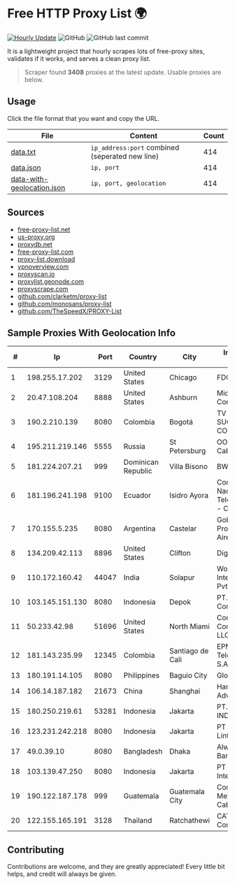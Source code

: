 
# Free HTTP Proxy List 🌍

[![Hourly Update](https://github.com/mertguvencli/http-proxy-list/actions/workflows/main.yml/badge.svg?branch=main)](https://github.com/mertguvencli/http-proxy-list/actions/workflows/main.yml)
![GitHub](https://img.shields.io/github/license/mertguvencli/http-proxy-list)
![GitHub last commit](https://img.shields.io/github/last-commit/mertguvencli/http-proxy-list)

It is a lightweight project that hourly scrapes lots of free-proxy sites, validates if it works, and serves a clean proxy list.


> Scraper found **3408** proxies at the latest update. Usable proxies are below.

## Usage

Click the file format that you want and copy the URL.


|File|Content|Count|
|----|-------|-----|
|[data.txt](https://raw.githubusercontent.com/mertguvencli/http-proxy-list/main/proxy-list/data.txt)|`ip_address:port` combined (seperated new line)|414|
|[data.json](https://raw.githubusercontent.com/mertguvencli/http-proxy-list/main/proxy-list/data.json)|`ip, port`|414|
|[data-with-geolocation.json](https://raw.githubusercontent.com/mertguvencli/http-proxy-list/main/proxy-list/data-with-geolocation.json)|`ip, port, geolocation`|414|

## Sources

* [free-proxy-list.net](https://free-proxy-list.net)
* [us-proxy.org](https://www.us-proxy.org)
* [proxydb.net](http://proxydb.net)
* [free-proxy-list.com](https://free-proxy-list.com/?page=&port=&type%5B%5D=http&type%5B%5D=https&up_time=0&search=Search)
* [proxy-list.download](https://www.proxy-list.download/HTTP)
* [vpnoverview.com](https://vpnoverview.com/privacy/anonymous-browsing/free-proxy-servers)
* [proxyscan.io](https://www.proxyscan.io)
* [proxylist.geonode.com](https://proxylist.geonode.com/api/proxy-list?limit=300&page=1&sort_by=lastChecked&sort_type=desc&protocols=http,https)
* [proxyscrape.com](https://api.proxyscrape.com/v2/?request=displayproxies&protocol=http&timeout=10000&country=all&ssl=all&anonymity=all)
* [github.com/clarketm/proxy-list](https://raw.githubusercontent.com/clarketm/proxy-list/master/proxy-list-raw.txt)
* [github.com/monosans/proxy-list](https://raw.githubusercontent.com/monosans/proxy-list/main/proxies/http.txt)
* [github.com/TheSpeedX/PROXY-List](https://raw.githubusercontent.com/TheSpeedX/PROXY-List/master/http.txt)


## Sample Proxies With Geolocation Info

|#|Ip|Port|Country|City|Internet Service Provider|
|-|--|----|-------|----|-------------------------|
|1|198.255.17.202|3129|United States|Chicago|FDCservers.net|
|2|20.47.108.204|8888|United States|Ashburn|Microsoft Corporation|
|3|190.2.210.139|8080|Colombia|Bogotá|TV AZTECA SUCURSAL COLOMBIA|
|4|195.211.219.146|5555|Russia|St Petersburg|OOO "Sestroretskoe Cable Television"|
|5|181.224.207.21|999|Dominican Republic|Villa Bisono|BW TELECOM|
|6|181.196.241.198|9100|Ecuador|Isidro Ayora|Corporacion Nacional De Telecomunicaciones - CNT EP|
|7|170.155.5.235|8080|Argentina|Castelar|Gobernacion de la Provincia de Buenos Aires|
|8|134.209.42.113|8896|United States|Clifton|DigitalOcean, LLC|
|9|110.172.160.42|44047|India|Solapur|World Phone Internet Services Pvt Ltd|
|10|103.145.151.130|8080|Indonesia|Depok|PT. Indonesia Comnets Plus|
|11|50.233.42.98|51696|United States|North Miami|Comcast Cable Communications, LLC|
|12|181.143.235.99|12345|Colombia|Santiago de Cali|EPM Telecomunicaciones S.A. E.S.P.|
|13|180.191.14.105|8080|Philippines|Baguio City|Globe Telecom|
|14|106.14.187.182|21673|China|Shanghai|Hangzhou Alibaba Advertising Co|
|15|180.250.219.61|53281|Indonesia|Jakarta|PT. TELKOM INDONESIA|
|16|123.231.242.218|8080|Indonesia|Jakarta|PT Aplikanusa Lintasarta|
|17|49.0.39.10|8080|Bangladesh|Dhaka|Always On Network Bangladesh Ltd.|
|18|103.139.47.250|8080|Indonesia|Jakarta|PT iForte Global Internet|
|19|190.122.187.178|999|Guatemala|Guatemala City|Comunicaciones Metropolitanas Cablecolor|
|20|122.155.165.191|3128|Thailand|Ratchathewi|CAT Telecom Public Company Limited|



## Contributing

Contributions are welcome, and they are greatly appreciated! Every
little bit helps, and credit will always be given.

